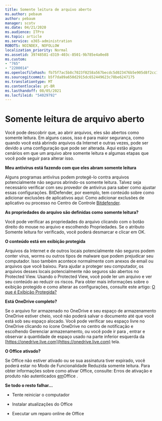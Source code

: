 ```yaml
---
title: Somente leitura de arquivo aberto
ms.author: pebaum
author: pebaum
manager: scotv
ms.date: 04/21/2020
ms.audience: ITPro
ms.topic: article
ms.service: o365-administration
ROBOTS: NOINDEX, NOFOLLOW
localization_priority: Normal
ms.assetid: 39748581-d319-403c-8501-9b785e4a0ed8
ms.custom:
- "765"
- "2200014"
ms.openlocfilehash: fb75f7ac5b8c7023f0258a567becdc5d023476b5e905d8f2cc17479faea76af1
ms.sourcegitcommit: b5f7da89a650d2915dc652449623c78be6247175
ms.translationtype: MT
ms.contentlocale: pt-BR
ms.lasthandoff: 08/05/2021
ms.locfileid: "54029792"
---
```

# <a name="file-open-read-only"></a>Somente leitura de arquivo aberto

Você pode descobrir que, ao abrir arquivos, eles são abertos como somente leitura. Em alguns casos, isso é para maior segurança, como quando você está abrindo arquivos da Internet e outras vezes, pode ser devido a uma configuração que pode ser alterada. Aqui estão alguns cenários em que um arquivo abre somente leitura e algumas etapas que você pode seguir para alterar isso.
  
 **Meu antivírus está fazendo com que eles abram somente leitura**
  
Alguns programas antivírus podem protegê-lo contra arquivos potencialmente não seguros abrindo-os somente leitura. Talvez seja necessário verificar com seu provedor de antivírus para saber como ajustar essas configurações. BitDefender, por exemplo, tem conteúdo sobre como adicionar exclusões de aplicativos aqui: Como adicionar exclusões de aplicativo ou processo no Centro de Controle [Bitdefender](https://aka.ms/AA6098i).
  
 **As propriedades do arquivo são definidas como somente leitura?**
  
Você pode verificar as propriedades do arquivo clicando com o botão direito do mouse no arquivo e escolhendo Propriedades. Se o atributo Somente leitura for verificado, você poderá desmarcar e clicar em OK.
  
 **O conteúdo está em exibição protegida**
  
Arquivos da Internet e de outros locais potencialmente não seguros podem conter vírus, worms ou outros tipos de malware que podem prejudicar seu computador. Isso também acontece normalmente com anexos de email ou arquivos que você baixou. Para ajudar a proteger seu computador, os arquivos desses locais potencialmente não seguros são abertos no Protected View. Usando o Protected View, você pode ler um arquivo e ver seu conteúdo ao reduzir os riscos. Para obter mais informações sobre o exibição protegido e como alterar as configurações, consulte este artigo: [O que é Exibição Protegida?](https://support.office.com/article/d6f09ac7-e6b9-4495-8e43-2bbcdbcb6653)
  
 **Está OneDrive completo?**
  
Se o arquivo for armazenado no OneDrive e seu espaço de armazenamento OneDrive estiver cheio, você não poderá salvar o documento até que você está sob seu espaço alocado. Você pode verificar seu espaço livre no OneDrive clicando no ícone OneDrive no centro de notificação e escolhendo Gerenciar armazenamento, ou você pode ir para , entrar e observar a quantidade de espaço usado na parte inferior esquerda da [https://onedrive.live.com](https://onedrive.live.com) tela.
  
 **O Office ativado?**
  
Se Office não estiver ativado ou se sua assinatura tiver expirado, você poderá estar no Modo de Funcionalidade Reduzida somente leitura. Para obter informações sobre como ativar Office, consulte: Erros de ativação e produto não autenticados [em](https://support.office.com/article/0d23d3c0-c19c-4b2f-9845-5344fedc4380)Office .
  
 **Se todo o resto falhar...**
  
- Tente reiniciar o computador
    
- Instalar atualizações do Office
    
- Executar um reparo online de Office
    

